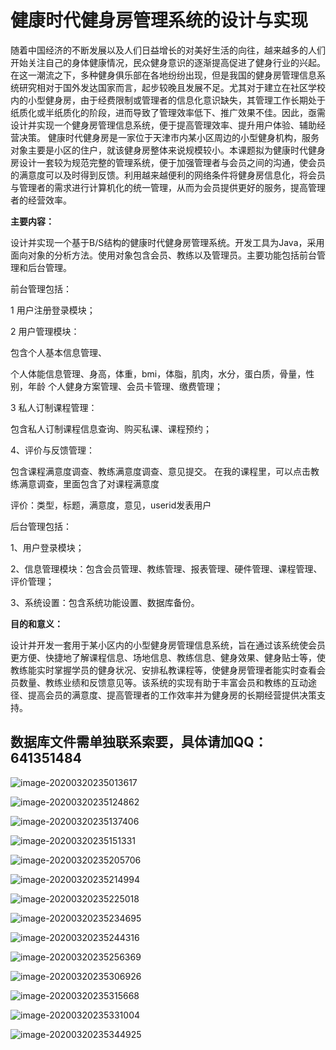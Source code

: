 

# 健康时代健身房管理系统的设计与实现


随着中国经济的不断发展以及人们日益增长的对美好生活的向往，越来越多的人们开始关注自己的身体健康情况，民众健身意识的逐渐提高促进了健身行业的兴起。在这一潮流之下，多种健身俱乐部在各地纷纷出现，但是我国的健身房管理信息系统研究相对于国外发达国家而言，起步较晚且发展不足。尤其对于建立在社区学校内的小型健身房，由于经费限制或管理者的信息化意识缺失，其管理工作长期处于纸质化或半纸质化的阶段，进而导致了管理效率低下、推广效果不佳。因此，亟需设计并实现一个健身房管理信息系统，便于提高管理效率、提升用户体验、辅助经营决策。
健康时代健身房是一家位于天津市内某小区周边的小型健身机构，服务对象主要是小区的住户，就该健身房整体来说规模较小。本课题拟为健康时代健身房设计一套较为规范完整的管理系统，便于加强管理者与会员之间的沟通，使会员的满意度可以及时得到反馈。利用越来越便利的网络条件将健身房信息化，将会员与管理者的需求进行计算机化的统一管理，从而为会员提供更好的服务，提高管理者的经营效率。

**主要内容：**

设计并实现一个基于B/S结构的健康时代健身房管理系统。开发工具为Java，采用面向对象的分析方法。使用对象包含会员、教练以及管理员。主要功能包括前台管理和后台管理。

前台管理包括：

1 用户注册登录模块；

2 用户管理模块：

包含个人基本信息管理、

个人体能信息管理、身高，体重，bmi，体脂，肌肉，水分，蛋白质，骨量，性别，年龄
个人健身方案管理、会员卡管理、缴费管理；

3 私人订制课程管理：

包含私人订制课程信息查询、购买私课、课程预约；

4、评价与反馈管理：

包含课程满意度调查、教练满意度调查、意见提交。
在我的课程里，可以点击教练满意调查，里面包含了对课程满意度

评价：类型，标题，满意度，意见，userid发表用户

后台管理包括：

1、用户登录模块；

2、信息管理模块：包含会员管理、教练管理、报表管理、硬件管理、课程管理、评价管理；

3、系统设置：包含系统功能设置、数据库备份。



**目的和意义：**

设计并开发一套用于某小区内的小型健身房管理信息系统，旨在通过该系统使会员更方便、快捷地了解课程信息、场地信息、教练信息、健身效果、健身贴士等，使教练能实时掌握学员的健身状况、安排私教课程等，使健身房管理者能实时查看会员数量、教练业绩和反馈意见等。该系统的实现有助于丰富会员和教练的互动途径、提高会员的满意度、提高管理者的工作效率并为健身房的长期经营提供决策支持。



## 数据库文件需单独联系索要，具体请加QQ：641351484

![image-20200320235013617](assets/image-20200320235013617.png)

![image-20200320235124862](assets/image-20200320235124862.png)

![image-20200320235137406](assets/image-20200320235137406.png)

![image-20200320235151331](assets/image-20200320235151331.png)

![image-20200320235205706](assets/image-20200320235205706.png)

![image-20200320235214994](assets/image-20200320235214994.png)

![image-20200320235225018](assets/image-20200320235225018.png)

![image-20200320235234695](assets/image-20200320235234695.png)

![image-20200320235244316](assets/image-20200320235244316.png)

![image-20200320235256369](assets/image-20200320235256369.png)

![image-20200320235306926](assets/image-20200320235306926.png)

![image-20200320235315668](assets/image-20200320235315668.png)

![image-20200320235331004](assets/image-20200320235331004.png)

![image-20200320235344925](assets/image-20200320235344925.png)